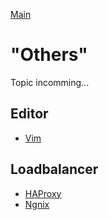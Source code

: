 [Main](/README.md)
# "Others"
Topic incomming...

## Editor
- [Vim](/Others/Editors/vim.md)

## Loadbalancer
- [HAProxy](/Others/Loadbalancer/haproxy.md)
- [Ngnix](/Others/Loadbalancer/ngnix.md)